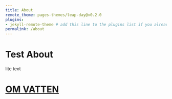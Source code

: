 ```yaml
---
title: About
remote_theme: pages-themes/leap-day@v0.2.0
plugins:
- jekyll-remote-theme # add this line to the plugins list if you already have one---
permalink: /about
---
```


# Test About

lite text

# <a href="https://omvatten.github.io/README.md">OM VATTEN</a>

